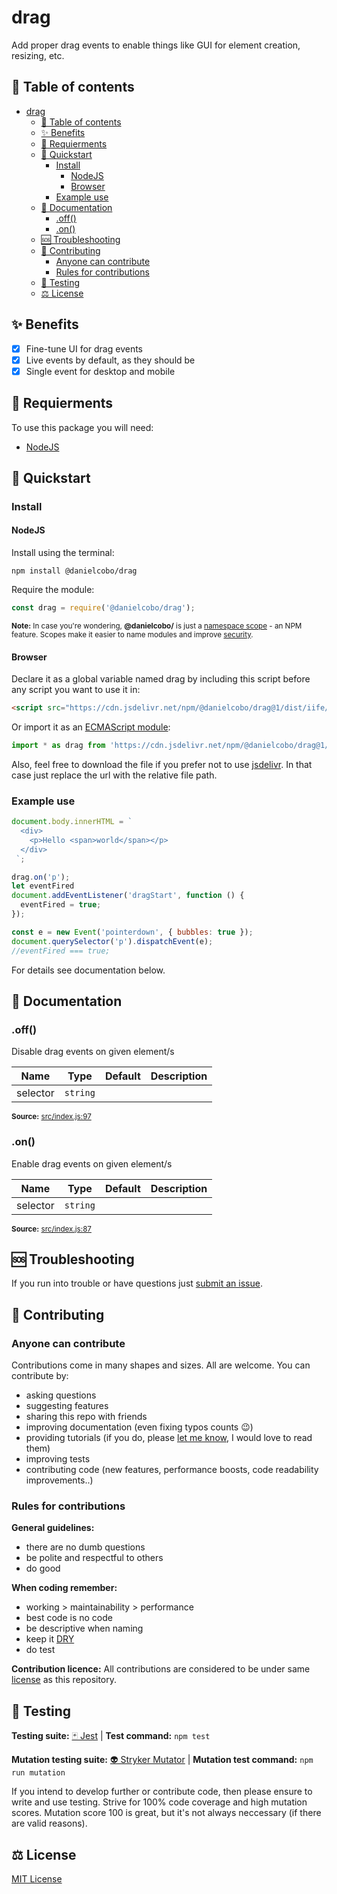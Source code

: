 # drag

Add proper drag events to enable things like GUI for element creation, resizing, etc.

## 🧭 Table of contents

- [drag](#drag)
  - [🧭 Table of contents](#-table-of-contents)
  - [✨ Benefits](#-benefits)
  - [🎒 Requierments](#-requierments)
  - [🚀 Quickstart](#-quickstart)
    - [Install](#install)
      - [NodeJS](#nodejs)
      - [Browser](#browser)
    - [Example use](#example-use)
  - [📘 Documentation](#-documentation)
    - [.off()](#off)
    - [.on()](#on)
  - [🆘 Troubleshooting](#-troubleshooting)
  - [🤝 Contributing](#-contributing)
    - [Anyone can contribute](#anyone-can-contribute)
    - [Rules for contributions](#rules-for-contributions)
  - [🧪 Testing](#-testing)
  - [⚖️ License](#️-license)

## ✨ Benefits

- [x] Fine-tune UI for drag events
- [x] Live events by default, as they should be
- [x] Single event for desktop and mobile

## 🎒 Requierments

To use this package you will need:

- [NodeJS](https://nodejs.org/en/)

## 🚀 Quickstart

### Install

#### NodeJS

Install using the terminal:

```cli
npm install @danielcobo/drag
```

Require the module:

```js
const drag = require('@danielcobo/drag');
```

<sub>**Note:** In case you're wondering, **@danielcobo/** is just a [namespace scope](https://docs.npmjs.com/about-scopes/) - an NPM feature. Scopes make it easier to name modules and improve [security](https://github.blog/2021-02-12-avoiding-npm-substitution-attacks/).</sub>

#### Browser

Declare it as a global variable named drag by including this script before any script you want to use it in:

```html
<script src="https://cdn.jsdelivr.net/npm/@danielcobo/drag@1/dist/iife/drag.min.js"></script>
```

Or import it as an [ECMAScript module](https://developer.mozilla.org/en-US/docs/Web/JavaScript/Reference/Statements/import):

```js
import * as drag from 'https://cdn.jsdelivr.net/npm/@danielcobo/drag@1/dist/esm/drag.min.js';
```

Also, feel free to download the file if you prefer not to use [jsdelivr](https://www.jsdelivr.com). In that case just replace the url with the relative file path.

### Example use

```js
document.body.innerHTML = `
  <div>
    <p>Hello <span>world</span></p>
  </div>
 `;

drag.on('p');
let eventFired
document.addEventListener('dragStart', function () {
  eventFired = true;
});

const e = new Event('pointerdown', { bubbles: true });
document.querySelector('p').dispatchEvent(e);
//eventFired === true;
```

For details see documentation below.

## 📘 Documentation
### .off()
Disable drag events on given element/s

| Name | Type | Default | Description |
| ---- | ---- | ------- | ----------- |
| selector | `string` |  |  |

<sub>**Source:** [src/index.js:97](https://github.com/danielcobo/drag/blob/master/src/index.js?plain=1#L97)</sub>
### .on()
Enable drag events on given element/s

| Name | Type | Default | Description |
| ---- | ---- | ------- | ----------- |
| selector | `string` |  |  |

<sub>**Source:** [src/index.js:87](https://github.com/danielcobo/drag/blob/master/src/index.js?plain=1#L87)</sub>

## 🆘 Troubleshooting

If you run into trouble or have questions just [submit an issue](https://github.com/danielcobo/drag/issues).

## 🤝 Contributing

### Anyone can contribute

Contributions come in many shapes and sizes. All are welcome.
You can contribute by:

- asking questions
- suggesting features
- sharing this repo with friends
- improving documentation (even fixing typos counts 😉)
- providing tutorials (if you do, please [let me know](https://twitter.com/danielcobocom), I would love to read them)
- improving tests
- contributing code (new features, performance boosts, code readability improvements..)

### Rules for contributions

**General guidelines:**

- there are no dumb questions
- be polite and respectful to others
- do good

**When coding remember:**

- working > maintainability > performance
- best code is no code
- be descriptive when naming
- keep it [DRY](https://en.wikipedia.org/wiki/Don%27t_repeat_yourself)
- do test

**Contribution licence:**
All contributions are considered to be under same [license](#️-license) as this repository.

## 🧪 Testing

**Testing suite:** [🃏 Jest](https://jestjs.io) | **Test command:** `npm test`

**Mutation testing suite:** [👽 Stryker Mutator](https://stryker-mutator.io) | **Mutation test command:** `npm run mutation`

If you intend to develop further or contribute code, then please ensure to write and use testing. Strive for 100% code coverage and high mutation scores. Mutation score 100 is great, but it's not always neccessary (if there are valid reasons).

## ⚖️ License

[MIT License](https://github.com/danielcobo/drag/blob/master/LICENSE.md)

